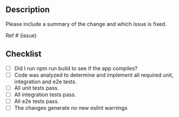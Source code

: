 ## Description

Please include a summary of the change and which issue is fixed.

Ref # (issue)

## Checklist

- [ ] Did I run npm run build to see if the app compiles?
- [ ] Code was analyzed to determine and implement all required unit, integration and e2e tests.
- [ ] All unit tests pass.
- [ ] All integration tests pass.
- [ ] All e2e tests pass.
- [ ] The changes generate no new eslint warnings
